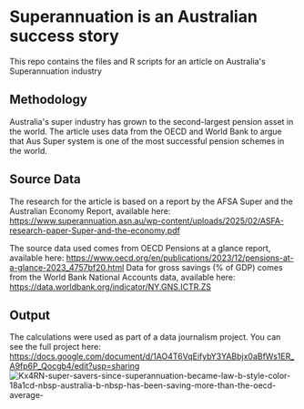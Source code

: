 # Superannuation is an Australian  success story 
This repo contains the files and R scripts for an article on Australia's Superannuation industry

##  Methodology
Australia's super industry has grown to the second-largest pension asset in the world. The article uses data from the OECD and World Bank to argue that Aus Super system is one of the most successful pension schemes in the world.

##  Source Data 
The research for the article is based on a report by the AFSA Super and the Australian Economy Report, available here: https://www.superannuation.asn.au/wp-content/uploads/2025/02/ASFA-research-paper-Super-and-the-economy.pdf


The source data used comes from OECD Pensions at a glance report, available here: https://www.oecd.org/en/publications/2023/12/pensions-at-a-glance-2023_4757bf20.html
Data for gross savings (% of GDP) comes from the  World Bank National Accounts data, available here: https://data.worldbank.org/indicator/NY.GNS.ICTR.ZS

##  Output
The calculations were used as part of a data journalism project. You can see the full project here: https://docs.google.com/document/d/1AO4T6VqEifybY3YABbjx0aBfWs1ER_A9fp6P_Qocgb4/edit?usp=sharing
![Kx4RN-super-savers-since-superannuation-became-law-b-style-color-18a1cd-nbsp-australia-b-nbsp-has-been-saving-more-than-the-oecd-average-](https://github.com/user-attachments/assets/910ec68b-6635-4e20-aafc-0b1f0e094202)
